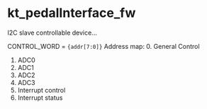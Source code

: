 # kt_pedalInterface_fw

I2C slave controllable device...

CONTROL_WORD = `{addr[7:0]}`
Address map:
0. General Control
1. ADC0
2. ADC1
3. ADC2
4. ADC3
5. Interrupt control
6. Interrupt status